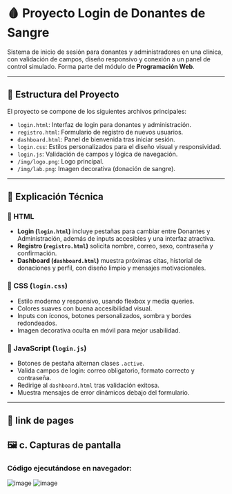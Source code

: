 # 🩸 Proyecto Login de Donantes de Sangre

Sistema de inicio de sesión para donantes y administradores en una clínica, con validación de campos, diseño responsivo y conexión a un panel de control simulado. Forma parte del módulo de **Programación Web**.

---

## 🔧 Estructura del Proyecto

El proyecto se compone de los siguientes archivos principales:

- `login.html`: Interfaz de login para donantes y administración.
- `registro.html`: Formulario de registro de nuevos usuarios.
- `dashboard.html`: Panel de bienvenida tras iniciar sesión.
- `login.css`: Estilos personalizados para el diseño visual y responsividad.
- `login.js`: Validación de campos y lógica de navegación.
- `/img/logo.png`: Logo principal.
- `/img/lab.png`: Imagen decorativa (donación de sangre).

---

## 📑 Explicación Técnica

### 🧩 HTML
- **Login (`login.html`)** incluye pestañas para cambiar entre Donantes y Administración, además de inputs accesibles y una interfaz atractiva.
- **Registro (`registro.html`)** solicita nombre, correo, sexo, contraseña y confirmación.
- **Dashboard (`dashboard.html`)** muestra próximas citas, historial de donaciones y perfil, con diseño limpio y mensajes motivacionales.

### 🎨 CSS (`login.css`)
- Estilo moderno y responsivo, usando flexbox y media queries.
- Colores suaves con buena accesibilidad visual.
- Inputs con íconos, botones personalizados, sombra y bordes redondeados.
- Imagen decorativa oculta en móvil para mejor usabilidad.

### 🧠 JavaScript (`login.js`)
- Botones de pestaña alternan clases `.active`.
- Valida campos de login: correo obligatorio, formato correcto y contraseña.
- Redirige al `dashboard.html` tras validación exitosa.
- Muestra mensajes de error dinámicos debajo del formulario.

---

## 📑 link de pages
## 🖼️ c. Capturas de pantalla

### Código ejecutándose en navegador:
![image](https://github.com/user-attachments/assets/9b9425be-f1b3-437a-b147-59c8e6a7c170)
![image](https://github.com/user-attachments/assets/0e4545a1-f595-4d64-b325-981af7d14673)
